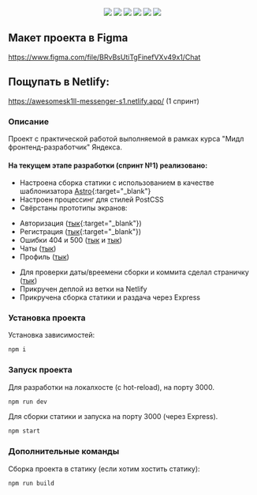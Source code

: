 <p align="center">
    <a href="https://astro.build"><img src="https://img.shields.io/badge/astro-%5E2.10.15-B845ED" /></a>
    <img src="https://img.shields.io/badge/node-%5E16.14.0-blue" />
    <img src="https://img.shields.io/badge/express-%5E4.18.2-green" />
    <img src="https://img.shields.io/badge/PostCSS-powered-DD3735" />
    <img src="https://img.shields.io/badge/typescript-%5E5.3.3-blue" />
    <a href="https://github.com/awesomesk1ll/middle.messenger.praktikum.yandex/actions/workflows/tests.yml">
        <img src="https://github.com/awesomesk1ll/middle.messenger.praktikum.yandex/actions/workflows/tests.yml/badge.svg?branch=sprint_1" />
    </a>
</p>

## Макет проекта в Figma

https://www.figma.com/file/BRvBsUtiTgFinefVXv49x1/Chat

## Пощупать в Netlify:

https://awesomesk1ll-messenger-s1.netlify.app/ (1 спринт)

### Описание

Проект с практической работой выполняемой в рамках курса "Мидл фронтенд-разработчик" Яндекса. 

#### На текущем этапе разработки (спринт №1) реализовано:

* Настроена сборка статики с использованием в качестве шаблонизатора [Astro](https://astro.build){:target="_blank"}
* Настроен процессинг для стилей PostCSS
* Свёрстаны прототипы экранов: 
- Авторизация ([тык](https://awesomesk1ll-messenger-s1.netlify.app/auth){:target="_blank"})
- Регистрация ([тык](https://awesomesk1ll-messenger-s1.netlify.app/reg){:target="_blank"})
- Ошибки 404 и 500 ([тык](https://awesomesk1ll-messenger-s1.netlify.app/404) и [тык](https://awesomesk1ll-messenger-s1.netlify.app/500))
- Чаты ([тык](https://awesomesk1ll-messenger-s1.netlify.app/chat/))
- Профиль ([тык](https://awesomesk1ll-messenger-s1.netlify.app/profile))
* Для проверки даты/вреемени сборки и коммита сделал страничку ([тык](https://awesomesk1ll-messenger-s1.netlify.app/version))
* Прикручен деплой из ветки на Netlify
* Прикручена сборка статики и раздача через Express

### Установка проекта

Установка зависимостей:

```bash
npm i
```

### Запуск проекта

Для разработки на локалхосте (с hot-reload), на порту 3000.

```bash
npm run dev
```

Для сборки статики и запуска на порту 3000 (через Express).

```bash
npm start
```

### Дополнительные команды 

Сборка проекта в статику (если хотим хостить статику):

```bash
npm run build
```
